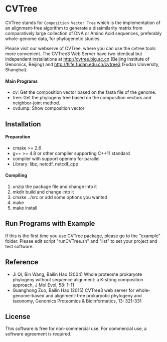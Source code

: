 # CVTree
 
CVTree stands for `Composition Vector Tree` which is the implementation
of an alignment-free algorithm to generate a dissimilarity matrix from
comparatively large collection of DNA or Amino Acid sequences,
preferably whole-genome data, for phylogenetic studies.

Please visit our webserve of CVTree, where you can use the cvtree tools 
more convenient.  The CVTree3 Web Server have two identical but independent 
installations at http://cvtree.big.ac.cn (Beijing Institute of Genomics, Beijing) 
and http://tlife.fudan.edu.cn/cvtree3 (Fudan University, Shanghai).

#### Main Programs
* cv:  Get the composition vector based on the fasta file of the genome.
* tree:  Get the phylogeny tree based on the composition vectors and
  neighbor-joint method.
* cvdump: Show composition vector

## Installation

#### Preparation
* cmake >= 2.6
* g++ >= 4.8 or other compiler supporting C++11 standard
* compiler with support openmp for parallel
* Library: libz, netcdf, netcdf_cpp

#### Compiling
1. unzip the package file and change into it
2. mkdir build and change into it
3. cmake ../src or add some options you wanted
4. make
5. make install

## Run Programs with Example
If this is the first time you use CVTree package, please go to the
"example" folder. Please edit script "runCVTree.sh" and "list" to
set your project and test software.

## Reference
* Ji Qi, Bin Wang, Bailin Hao (2004) Whole proteome prokaryote phylogeny
  without sequence alignment: a K-string composition approach, J Mol
  Evol, 58: 1–11
* Guanghong Zuo, Bailin Hao (2015) CVTree3 web server for
  whole-genome-based and alignment-free prokaryotic phylogeny and
  taxonomy, Genomics Proteomics & Bioinformatics, 13: 321-331

## License

This software is free for non-commercial use. For commercial use,
a software agreement is required.
